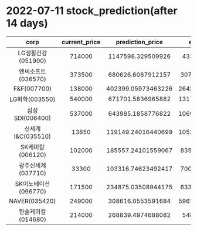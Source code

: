 # 2022-07-11 stock_prediction(after 14 days)

|   corp   |   current_price   |   prediction_price   |   expected_profit   |
|:--------:|:-----------------:|:--------------------:|:-------------------:|
|LG생활건강(051900)|714000|1147598.329509926|433598.329509926|
|엔씨소프트(036570)|373500|680626.6067912157|307126.6067912157|
|F&F(007700)|138000|402399.05973463226|264399.05973463226|
|LG화학(003550)|540000|671701.5836965882|131701.58369658818|
|삼성SDI(006400)|537000|643985.1858776822|106985.18587768218|
|신세계 I&C(035510)|13850|119149.24016440699|105299.24016440699|
|SK케미칼(006120)|102000|185557.24101559067|83557.24101559067|
|광주신세계(037710)|33300|103316.74623492417|70016.74623492417|
|SK이노베이션(096770)|171500|234875.03508944175|63375.03508944175|
|NAVER(035420)|249000|308616.0553591684|59616.055359168386|
|한솔케미칼(014680)|214000|268839.4974688082|54839.4974688082|
